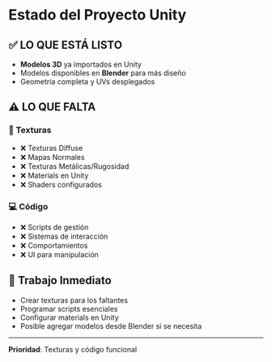 # Estado del Proyecto Unity

## ✅ LO QUE ESTÁ LISTO
- **Modelos 3D** ya importados en Unity
- Modelos disponibles en **Blender** para más diseño
- Geometría completa y UVs desplegados

## ⚠️ LO QUE FALTA

### 🎨 Texturas
- ❌ Texturas Diffuse
- ❌ Mapas Normales  
- ❌ Texturas Metálicas/Rugosidad
- ❌ Materials en Unity
- ❌ Shaders configurados

### 💻 Código
- ❌ Scripts de gestión
- ❌ Sistemas de interacción
- ❌ Comportamientos
- ❌ UI para manipulación

## 🔄 Trabajo Inmediato
- Crear texturas para los faltantes
- Programar scripts esenciales
- Configurar materials en Unity
- Posible agregar modelos desde Blender si se necesita

---
**Prioridad**: Texturas y código funcional
